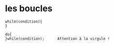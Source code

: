 # les boucles

    while(condition){
    }

    do{
    }while(condition);      Attention à la virgule !
